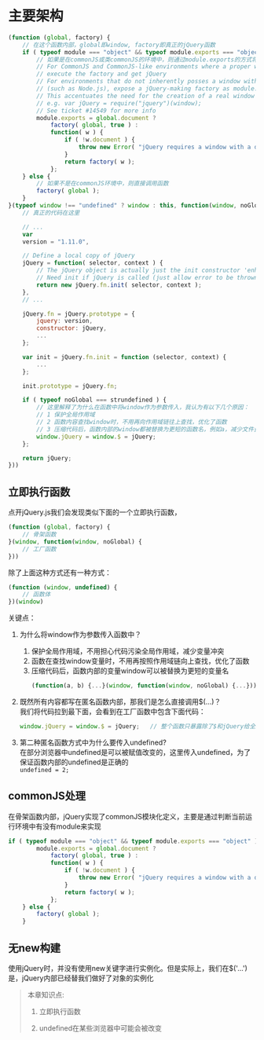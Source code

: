 # 主要架构

```js
(function (global, factory) {
    // 在这个函数内部，global即window, factory即真正的jQuery函数
    if ( typeof module === "object" && typeof module.exports === "object" ) {
        // 如果是在commonJS或类commonJS的环境中，则通过module.exports的方式将factory暴露出去
        // For CommonJS and CommonJS-like environments where a proper window is present,
        // execute the factory and get jQuery
        // For environments that do not inherently posses a window with a document
        // (such as Node.js), expose a jQuery-making factory as module.exports
        // This accentuates the need for the creation of a real window
        // e.g. var jQuery = require("jquery")(window);
        // See ticket #14549 for more info
        module.exports = global.document ?
            factory( global, true ) :
            function( w ) {
                if ( !w.document ) {
                    throw new Error( "jQuery requires a window with a document" );
                }
                return factory( w );
            };
    } else {
        // 如果不是在commonJS环境中，则直接调用函数
        factory( global );
    }
}(typeof window !== "undefined" ? window : this, function(window, noGlobal) {
    // 真正的代码在这里

    // ...
    var
    version = "1.11.0",

    // Define a local copy of jQuery
    jQuery = function( selector, context ) {
        // The jQuery object is actually just the init constructor 'enhanced'
        // Need init if jQuery is called (just allow error to be thrown if not included)
        return new jQuery.fn.init( selector, context );
    },
    // ...

    jQuery.fn = jQuery.prototype = {
        jquery: version,
        constructor: jQuery,
        ...
    };

    var init = jQuery.fn.init = function (selector, context) {
        ...
    };

    init.prototype = jQuery.fn;

    if ( typeof noGlobal === strundefined ) {
        // 这里解释了为什么在函数中将window作为参数传入，我认为有以下几个原因：
        // 1 保护全局作用域
        // 2 函数内容查找window时，不用再向作用域链往上查找，优化了函数
        // 3 压缩代码后，函数内部的window都被替换为更短的函数名，例如a，减少文件量(虽然很小，但是思想要有)
        window.jQuery = window.$ = jQuery;
    };

    return jQuery;
}))
```

## 立即执行函数

点开jQuery.js我们会发现类似下面的一个立即执行函数，

```js
(function (global, factory) {
    // 骨架函数
}(window, function(window, noGlobal) {
    // 工厂函数
}))
```

除了上面这种方式还有一种方式：

```javascript
(function (window, undefined) {
    // 函数体
})(window)
```

关键点：

1. 为什么将window作为参数传入函数中？
   1. 保护全局作用域，不用担心代码污染全局作用域，减少变量冲突
   2. 函数在查找window变量时，不用再按照作用域链向上查找，优化了函数
   3. 压缩代码后，函数内部的变量window可以被替换为更短的变量名
      ```js
      (function(a, b) {...}(window, function(window, noGlobal) {...}))
      ```
2. 既然所有内容都写在匿名函数内部，那我们是怎么直接调用$\(...\)？  
   我们将代码拉到最下面，会看到在工厂函数中包含下面代码：

   ```js
   window.jQuery = window.$ = jQuery;   // 整个函数只暴露除了$和jQuery给全局作用域，避免了变量重试
   ```

3. 第二种匿名函数方式中为什么要传入undefined?  
   在部分浏览器中undefined是可以被赋值改变的，这里传入undefined，为了保证函数内部的undefined是正确的  
   `undefined = 2;`

## commonJS处理

在骨架函数内部，jQuery实现了commonJS模块化定义，主要是通过判断当前运行环境中有没有module来实现

```javascript
if ( typeof module === "object" && typeof module.exports === "object" ) { 
        module.exports = global.document ?
            factory( global, true ) :
            function( w ) {
                if ( !w.document ) {
                    throw new Error( "jQuery requires a window with a document" );
                }
                return factory( w );
            };
    } else {
        factory( global );
    }
```

## 无new构建

使用jQuery时，并没有使用new关键字进行实例化。但是实际上，我们在$\('...'\)是，jQuery内部已经替我们做好了对象的实例化

> 本章知识点:
>
> 1. 立即执行函数
>
> 2. undefined在某些浏览器中可能会被改变



